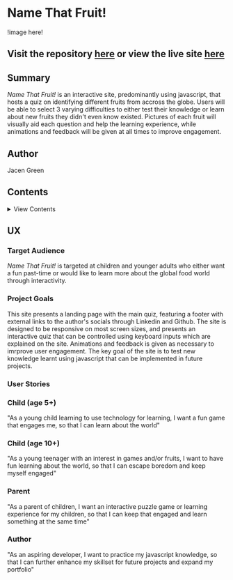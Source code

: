 # Name That Fruit!
!image here!

## Visit the repository [here](https://github.com/Viridi-Machina/name-that-fruit) or view the live site [here](https://viridi-machina.github.io/name-that-fruit/)

## Summary
*Name That Fruit!* is an interactive site, predominantly using javascript, that hosts a quiz on identifying different fruits from accross the globe. Users will be able to select 3 varying difficulties to either test their knowledge or learn about new fruits they didn't even know existed. Pictures of each fruit will visually aid each question and help the learning experience, while animations and feedback will be given at all times to improve engagement.

## Author
Jacen Green

## Contents
<details>
 <summary>View Contents</summary>

 !Contents!

</details>

## UX

### Target Audience
*Name That Fruit!* is targeted at children and younger adults who either want a fun past-time or would like to learn more about the global food world through interactivity. 

### Project Goals
This site presents a landing page with the main quiz, featuring a footer with external links to the author's socials through Linkedin and Github. The site is designed to be responsive on most screen sizes, and presents an interactive quiz that can be controlled using keyboard inputs which are explained on the site. Animations and feedback is given as necessary to imrprove user engagement. The key goal of the site is to test new knowledge learnt using javascript that can be implemented in future projects.

### User Stories
### Child (age 5+)
"As a young child learning to use technology for learning, I want a fun game that engages me, so that I can learn about the world"

### Child (age 10+)
"As a young teenager with an interest in games and/or fruits, I want to have fun learning about the world, so that I can escape boredom and keep myself engaged"

### Parent
"As a parent of children, I want an interactive puzzle game or learning experience for my children, so that I can keep that engaged and learn something at the same time"

### Author
"As an aspiring developer, I want to practice my javascript knowledge, so that I can further enhance my skillset for future projects and expand my portfolio"
